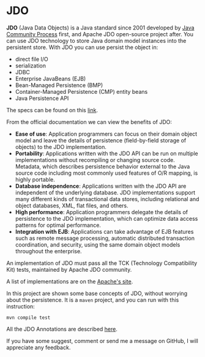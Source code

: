 # JDO
**JDO** (Java Data Objects) is a Java standard since 2001 developed by [Java Community Process](https://www.jcp.org/en/home/index) first, and Apache JDO open-source project after.
You can use JDO technology to store Java domain model instances into the persistent store. With JDO you can use persist the object in:
- direct file I/O
- serialization
- JDBC
- Enterprise JavaBeans (EJB)
- Bean-Managed Persistence (BMP)
- Container-Managed Persistence (CMP) entity beans
- Java Persistence API

The specs can be found on this [link](https://www.jcp.org/en/jsr/detail?id=243).

From the official documentation we can view the benefits of JDO:
- **Ease of use**: Application programmers can focus on their domain object model and leave the details of persistence (field-by-field storage of objects) to the JDO implementation. 
- **Portability**: Applications written with the JDO API can be run on multiple implementations without recompiling or changing source code. Metadata, which describes persistence behavior external to the Java source code including most commonly used features of O/R mapping, is highly portable. 
- **Database independence**: Applications written with the JDO API are independent of the underlying database. JDO implementations support many different kinds of transactional data stores, including relational and object databases, XML, flat files, and others. 
- **High performance**: Application programmers delegate the details of persistence to the JDO implementation, which can optimize data access patterns for optimal performance. 
- **Integration with EJB**: Applications can take advantage of EJB features such as remote message processing, automatic distributed transaction coordination, and security, using the same domain object models throughout the enterprise.

An implementation of JDO must pass all the TCK (Technology Compatibility Kit) tests, maintained by Apache JDO community.

A list of implementations are on the [Apache's site](https://db.apache.org/jdo/impls.html).

In this project are shown some base concepts of JDO, without worrying about the persistence.
                It is a `maven` project, and you can run with this instruction:

`mvn compile test`

All the JDO Annotations are described [here](https://db.apache.org/jdo/annotations.html).

If you have some suggest, comment or send me a message on GitHub, I will appreciate any feedback.